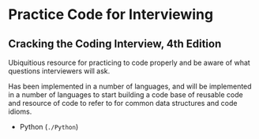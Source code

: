 # Practice Code for Interviewing
## Cracking the Coding Interview, 4th Edition
Ubiquitious resource for practicing to code properly and be aware of what questions interviewers will ask.

Has been implemented in a number of languages, and will be implemented in a number of languages to start building a code base of reusable code and resource of code to refer to for common data structures and code idioms.

  * Python (`./Python`)